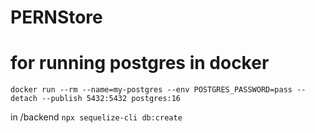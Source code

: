 # PERNStore

# for running postgres in docker

`docker run --rm --name=my-postgres --env POSTGRES_PASSWORD=pass --detach --publish 5432:5432 postgres:16`

in /backend `npx sequelize-cli db:create`